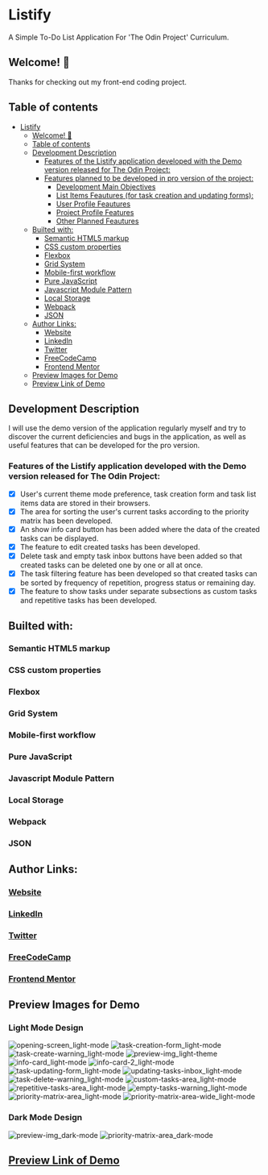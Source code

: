 # Listify

A Simple To-Do List Application For 'The Odin Project' Curriculum.

## Welcome! 👋

Thanks for checking out my front-end coding project.

## Table of contents

- [Listify](#listify)
  - [Welcome! 👋](#welcome-)
  - [Table of contents](#table-of-contents)
  - [Development Description](#development-description)
    - [Features of the Listify application developed with the Demo version released for The Odin Project:](#features-of-the-listify-application-developed-with-the-demo-version-released-for-the-odin-project)
    - [Features planned to be developed in pro version of the project:](#features-planned-to-be-developed-in-pro-version-of-the-project)
      - [Development Main Objectives](#development-main-objectives)
      - [List Items Feautures (for task creation and updating forms):](#list-items-feautures-for-task-creation-and-updating-forms)
      - [User Profile Feautures](#user-profile-feautures)
      - [Project Profile Features](#project-profile-features)
      - [Other Planned Feautures](#other-planned-feautures)
  - [Builted with:](#builted-with)
    - [Semantic HTML5 markup](#semantic-html5-markup)
    - [CSS custom properties](#css-custom-properties)
    - [Flexbox](#flexbox)
    - [Grid System](#grid-system)
    - [Mobile-first workflow](#mobile-first-workflow)
    - [Pure JavaScript](#pure-javascript)
    - [Javascript Module Pattern](#javascript-module-pattern)
    - [Local Storage](#local-storage)
    - [Webpack](#webpack)
    - [JSON](#json)
  - [Author Links:](#author-links)
    - [Website](#website)
    - [LinkedIn](#linkedin)
    - [Twitter](#twitter)
    - [FreeCodeCamp](#freecodecamp)
    - [Frontend Mentor](#frontend-mentor)
  - [Preview Images for Demo](#preview-images-for-demo)
  - [Preview Link of Demo](#preview-link-of-demo)

## Development Description

I will use the demo version of the application regularly myself and try to discover the current deficiencies and bugs in the application, as well as useful features that can be developed for the pro version.

### Features of the Listify application developed with the Demo version released for The Odin Project:

- [x] User's current theme mode preference, task creation form and task list items data are stored in their browsers.
- [x] The area for sorting the user's current tasks according to the priority matrix has been developed.
- [x] An show info card button has been added where the data of the created tasks can be displayed.
- [x] The feature to edit created tasks has been developed.
- [x] Delete task and empty task inbox buttons have been added so that created tasks can be deleted one by one or all at once.
- [x] The task filtering feature has been developed so that created tasks can be sorted by frequency of repetition, progress status or remaining day.
- [x] The feature to show tasks under separate subsections as custom tasks and repetitive tasks has been developed.

## Builted with:

### Semantic HTML5 markup

### CSS custom properties

### Flexbox

### Grid System

### Mobile-first workflow

### Pure JavaScript

### Javascript Module Pattern

### Local Storage

### Webpack

### JSON

## Author Links:

### [Website](https://www.selimbiber.dev)

### [LinkedIn](https://linkedin.com/in/selim-biber-406550214)

### [Twitter](https://www.twitter.com/selimbbr)

### [FreeCodeCamp](https://www.freecodecamp.org/selimbiber)

### [Frontend Mentor](https://www.frontendmentor.io/profile/selimbiber)

## Preview Images for Demo

### Light Mode Design

![opening-screen_light-mode](https://github.com/selimbiber/Listify/assets/117529414/fdcec4c2-5983-4dd8-8397-9be5058b1565)
![task-creation-form_light-mode](https://github.com/selimbiber/Listify/assets/117529414/f7c72a94-ceb5-46f1-a3e8-a3c830858543)
![task-create-warning_light-mode](https://github.com/selimbiber/Listify/assets/117529414/cefdc9a3-13f8-443f-91bf-8040a451badb)
![preview-img_light-theme](https://github.com/selimbiber/Listify/assets/117529414/122246dc-560b-4ab7-b2b2-ae4e91ddf112)
![info-card_light-mode](https://github.com/selimbiber/Listify/assets/117529414/c5319b57-43fe-4b67-a809-18df8839b2fc)
![info-card-2_light-mode](https://github.com/selimbiber/Listify/assets/117529414/dbf77a64-d80b-424d-905d-b9490b1489e5)
![task-updating-form_light-mode](https://github.com/selimbiber/Listify/assets/117529414/7dcf84ac-9e46-49f1-b6ba-d608d21cf7e2)
![updating-tasks-inbox_light-mode](https://github.com/selimbiber/Listify/assets/117529414/6f6a03ec-49be-4a49-b933-fccf423b67ba)
![task-delete-warning_light-mode](https://github.com/selimbiber/Listify/assets/117529414/af629e72-2cd9-4144-bb63-03662d453aa4)
![custom-tasks-area_light-mode](https://github.com/selimbiber/Listify/assets/117529414/30c74ba1-daea-494e-a41d-48f786733ca4)
![repetitive-tasks-area_light-mode](https://github.com/selimbiber/Listify/assets/117529414/ecccb45e-e3f0-46d2-ba0f-e1ce51c3c492)
![empty-tasks-warning_light-mode](https://github.com/selimbiber/Listify/assets/117529414/e3089afa-60df-4224-8ca7-46ffe54488a3)
![priority-matrix-area_light-mode](https://github.com/selimbiber/Listify/assets/117529414/057d6cad-6fd8-473f-8412-43978325c98d)
![priority-matrix-area-wide_light-mode](https://github.com/selimbiber/Listify/assets/117529414/cfaa246a-c7ae-4b28-97a2-39c967648888)

### Dark Mode Design

![preview-img_dark-mode](https://github.com/selimbiber/Listify/assets/117529414/6a2d5da8-8920-4421-b1ae-2ad1501dd48c)
![priority-matrix-area_dark-mode](https://github.com/selimbiber/Listify/assets/117529414/0d20fc1c-eb97-421e-8351-c37d64fc86db)

## [Preview Link of Demo](https://htmlpreview.github.io/?https://github.com/selimbiber/Listify/blob/main/dist/index.html)
